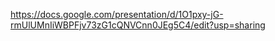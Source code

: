 https://docs.google.com/presentation/d/1O1pxy-jG-rmUlUMnIiWBPFjv73zG1cQNVCnn0JEg5C4/edit?usp=sharing

